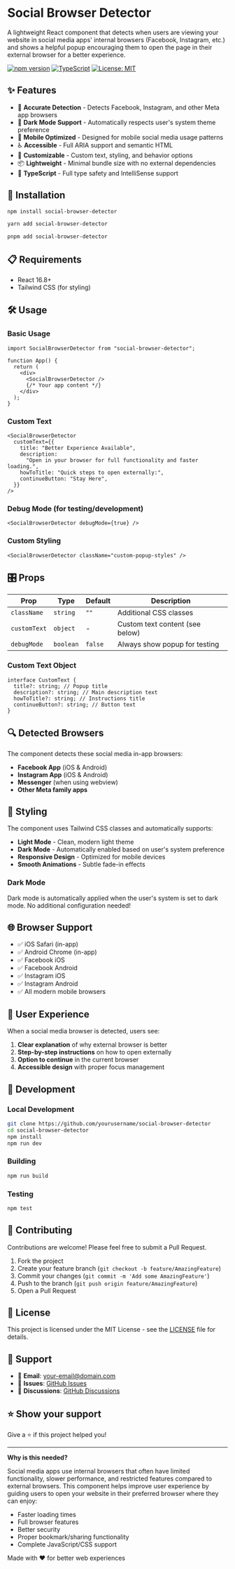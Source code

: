 # Social Browser Detector

A lightweight React component that detects when users are viewing your website in social media apps' internal browsers (Facebook, Instagram, etc.) and shows a helpful popup encouraging them to open the page in their external browser for a better experience.

[![npm version](https://img.shields.io/npm/v/social-browser-detector.svg)](https://www.npmjs.com/package/social-browser-detector)
[![TypeScript](https://img.shields.io/badge/TypeScript-Ready-blue.svg)](https://www.typescriptlang.org/)
[![License: MIT](https://img.shields.io/badge/License-MIT-yellow.svg)](https://opensource.org/licenses/MIT)

## ✨ Features

- 🎯 **Accurate Detection** - Detects Facebook, Instagram, and other Meta app browsers
- 🌙 **Dark Mode Support** - Automatically respects user's system theme preference
- 📱 **Mobile Optimized** - Designed for mobile social media usage patterns
- ♿ **Accessible** - Full ARIA support and semantic HTML
- 🎨 **Customizable** - Custom text, styling, and behavior options
- 📦 **Lightweight** - Minimal bundle size with no external dependencies
- 🔧 **TypeScript** - Full type safety and IntelliSense support

## 🚀 Installation

```bash
npm install social-browser-detector
```

```bash
yarn add social-browser-detector
```

```bash
pnpm add social-browser-detector
```

## 📋 Requirements

- React 16.8+
- Tailwind CSS (for styling)

## 🛠️ Usage

### Basic Usage

```tsx
import SocialBrowserDetector from "social-browser-detector";

function App() {
  return (
    <div>
      <SocialBrowserDetector />
      {/* Your app content */}
    </div>
  );
}
```

### Custom Text

```tsx
<SocialBrowserDetector
  customText={{
    title: "Better Experience Available",
    description:
      "Open in your browser for full functionality and faster loading.",
    howToTitle: "Quick steps to open externally:",
    continueButton: "Stay Here",
  }}
/>
```

### Debug Mode (for testing/development)

```tsx
<SocialBrowserDetector debugMode={true} />
```

### Custom Styling

```tsx
<SocialBrowserDetector className="custom-popup-styles" />
```

## 🎛️ Props

| Prop         | Type      | Default | Description                     |
| ------------ | --------- | ------- | ------------------------------- |
| `className`  | `string`  | `""`    | Additional CSS classes          |
| `customText` | `object`  | -       | Custom text content (see below) |
| `debugMode`  | `boolean` | `false` | Always show popup for testing   |

### Custom Text Object

```tsx
interface CustomText {
  title?: string; // Popup title
  description?: string; // Main description text
  howToTitle?: string; // Instructions title
  continueButton?: string; // Button text
}
```

## 🔍 Detected Browsers

The component detects these social media in-app browsers:

- **Facebook App** (iOS & Android)
- **Instagram App** (iOS & Android)
- **Messenger** (when using webview)
- **Other Meta family apps**

## 🎨 Styling

The component uses Tailwind CSS classes and automatically supports:

- **Light Mode** - Clean, modern light theme
- **Dark Mode** - Automatically enabled based on user's system preference
- **Responsive Design** - Optimized for mobile devices
- **Smooth Animations** - Subtle fade-in effects

### Dark Mode

Dark mode is automatically applied when the user's system is set to dark mode. No additional configuration needed!

## 🌐 Browser Support

- ✅ iOS Safari (in-app)
- ✅ Android Chrome (in-app)
- ✅ Facebook iOS
- ✅ Facebook Android
- ✅ Instagram iOS
- ✅ Instagram Android
- ✅ All modern mobile browsers

## 📱 User Experience

When a social media browser is detected, users see:

1. **Clear explanation** of why external browser is better
2. **Step-by-step instructions** on how to open externally
3. **Option to continue** in the current browser
4. **Accessible design** with proper focus management

## 🔧 Development

### Local Development

```bash
git clone https://github.com/yourusername/social-browser-detector
cd social-browser-detector
npm install
npm run dev
```

### Building

```bash
npm run build
```

### Testing

```bash
npm test
```

## 🤝 Contributing

Contributions are welcome! Please feel free to submit a Pull Request.

1. Fork the project
2. Create your feature branch (`git checkout -b feature/AmazingFeature`)
3. Commit your changes (`git commit -m 'Add some AmazingFeature'`)
4. Push to the branch (`git push origin feature/AmazingFeature`)
5. Open a Pull Request

## 📄 License

This project is licensed under the MIT License - see the [LICENSE](LICENSE) file for details.

## 🙋 Support

- 📧 **Email**: your-email@domain.com
- 🐛 **Issues**: [GitHub Issues](https://github.com/yourusername/social-browser-detector/issues)
- 💬 **Discussions**: [GitHub Discussions](https://github.com/yourusername/social-browser-detector/discussions)

## ⭐ Show your support

Give a ⭐️ if this project helped you!

---

**Why is this needed?**

Social media apps use internal browsers that often have limited functionality, slower performance, and restricted features compared to external browsers. This component helps improve user experience by guiding users to open your website in their preferred browser where they can enjoy:

- Faster loading times
- Full browser features
- Better security
- Proper bookmark/sharing functionality
- Complete JavaScript/CSS support

Made with ❤️ for better web experiences
